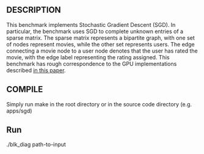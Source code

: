 ## DESCRIPTION
This benchmark implements Stochastic Gradient Descent (SGD). In particular, the benchmark uses SGD to complete unknown entries of a sparse matrix.
The sparse matrix represents a bipartite graph, with one set of nodes represent movies, while the other set represents users.
The edge connecting a movie node to a user node denotes that the user has rated the movie, with the edge label representing the rating assigned.
This benchmark has rough correspondence to the GPU implementations described [in this paper](http://www.cs.utexas.edu/~rashid/public/ipdps2016.pdf).

## COMPILE

Simply run make in the root directory or in the source code directory (e.g. apps/sgd)

## Run

./blk_diag path-to-input


